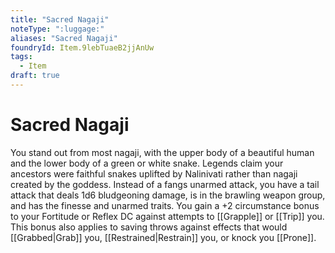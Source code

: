 ```yaml
---
title: "Sacred Nagaji"
noteType: ":luggage:"
aliases: "Sacred Nagaji"
foundryId: Item.9lebTuaeB2jjAnUw
tags:
  - Item
draft: true
---
```


# Sacred Nagaji

You stand out from most nagaji, with the upper body of a beautiful human and the lower body of a green or white snake. Legends claim your ancestors were faithful snakes uplifted by Nalinivati rather than nagaji created by the goddess. Instead of a fangs unarmed attack, you have a tail attack that deals 1d6 bludgeoning damage, is in the brawling weapon group, and has the finesse and unarmed traits. You gain a +2 circumstance bonus to your Fortitude or Reflex DC against attempts to [[Grapple]] or [[Trip]] you. This bonus also applies to saving throws against effects that would [[Grabbed|Grab]] you, [[Restrained|Restrain]] you, or knock you [[Prone]].
